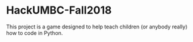 # HackUMBC-Fall2018
This project is a game designed to help teach children (or anybody really) how to code in Python. 
